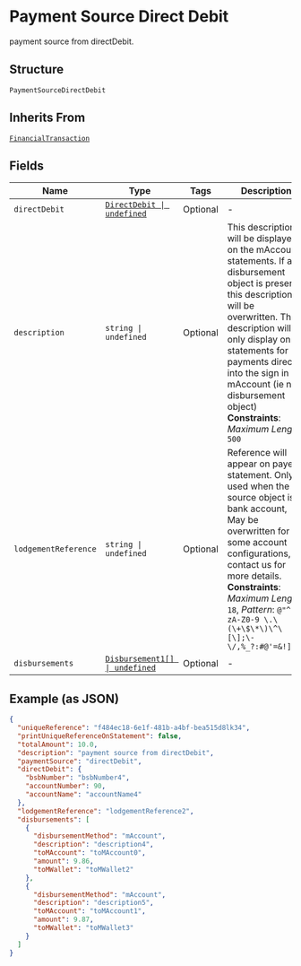 
# Payment Source Direct Debit

payment source from directDebit.

## Structure

`PaymentSourceDirectDebit`

## Inherits From

[`FinancialTransaction`](../../doc/models/financial-transaction.md)

## Fields

| Name | Type | Tags | Description |
|  --- | --- | --- | --- |
| `directDebit` | [`DirectDebit \| undefined`](../../doc/models/direct-debit.md) | Optional | - |
| `description` | `string \| undefined` | Optional | This description will be displayed on the mAccount statements. If any disbursement object is present, this description will be overwritten. This description will only display on statements for payments directly into the sign in mAccount (ie no disbursement object)<br>**Constraints**: *Maximum Length*: `500` |
| `lodgementReference` | `string \| undefined` | Optional | Reference will appear on payers statement. Only used when the source object is a bank account, May be overwritten for some account configurations, contact us for more details.<br>**Constraints**: *Maximum Length*: `18`, *Pattern*: `@"^[a-zA-Z0-9 \.\(\+\$\*\)\^\[\];\-\/,%_?:#@'=&!]*$"` |
| `disbursements` | [`Disbursement1[] \| undefined`](../../doc/models/disbursement-1.md) | Optional | - |

## Example (as JSON)

```json
{
  "uniqueReference": "f484ec18-6e1f-481b-a4bf-bea515d8lk34",
  "printUniqueReferenceOnStatement": false,
  "totalAmount": 10.0,
  "description": "payment source from directDebit",
  "paymentSource": "directDebit",
  "directDebit": {
    "bsbNumber": "bsbNumber4",
    "accountNumber": 90,
    "accountName": "accountName4"
  },
  "lodgementReference": "lodgementReference2",
  "disbursements": [
    {
      "disbursementMethod": "mAccount",
      "description": "description4",
      "toMAccount": "toMAccount0",
      "amount": 9.86,
      "toMWallet": "toMWallet2"
    },
    {
      "disbursementMethod": "mAccount",
      "description": "description5",
      "toMAccount": "toMAccount1",
      "amount": 9.87,
      "toMWallet": "toMWallet3"
    }
  ]
}
```


